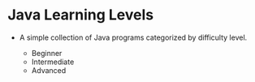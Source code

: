# Java Learning Levels

- A simple collection of Java programs categorized by difficulty level.


    - Beginner
    - Intermediate
    - Advanced
